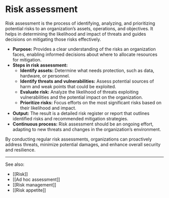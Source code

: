 
# Risk assessment

Risk assessment is the process of identifying, analyzing, and prioritizing potential risks to an organization’s assets, operations, and objectives. It helps in determining the likelihood and impact of threats and guides decisions on mitigating those risks effectively.

- **Purpose:** Provides a clear understanding of the risks an organization faces, enabling informed decisions about where to allocate resources for mitigation.
- **Steps in risk assessment:**
    - **Identify assets:** Determine what needs protection, such as data, hardware, or personnel.
    - **Identify threats and vulnerabilities:** Assess potential sources of harm and weak points that could be exploited.
    - **Evaluate risk:** Analyze the likelihood of threats exploiting vulnerabilities and the potential impact on the organization.
    - **Prioritize risks:** Focus efforts on the most significant risks based on their likelihood and impact.
- **Output:** The result is a detailed risk register or report that outlines identified risks and recommended mitigation strategies.
- **Continuous process:** Risk assessment should be an ongoing effort, adapting to new threats and changes in the organization’s environment.

By conducting regular risk assessments, organizations can proactively address threats, minimize potential damages, and enhance overall security and resilience.

---

See also:

- [[Risk]]
- [[Ad hoc assessment]]
- [[Risk management]]
- [[Risk appetite]]